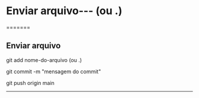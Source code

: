 <h1>Enviar arquivo--- (ou .)</h1>
=======
<h2>Enviar arquivo</h2>

git add nome-do-arquivo (ou .)

git commit -m "mensagem do commit"

git push origin main

---

